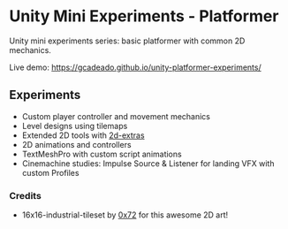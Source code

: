 # Unity Mini Experiments - Platformer

Unity mini experiments series: basic platformer with common 2D mechanics.

Live demo:
https://gcadeado.github.io/unity-platformer-experiments/

## Experiments

- Custom player controller and movement mechanics
- Level designs using tilemaps
- Extended 2D tools with [2d-extras](https://github.com/Unity-Technologies/2d-extras)
- 2D animations and controllers
- TextMeshPro with custom script animations
- Cinemachine studies: Impulse Source & Listener for landing VFX with custom Profiles

### Credits

- 16x16-industrial-tileset by [0x72](https://0x72.itch.io/) for this awesome 2D art!

